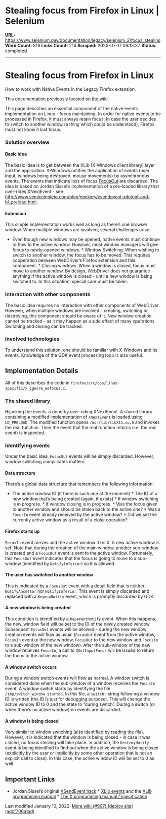 # Stealing focus from Firefox in Linux | Selenium

**URL:** https://www.selenium.dev/documentation/legacy/selenium_2/focus_stealing
**Word Count:** 816
**Links Count:** 214
**Scraped:** 2025-07-17 06:13:37
**Status:** completed

---

# Stealing focus from Firefox in Linux

How to work with Native Events in the Legacy Firefox extension.

This documentation previously located [on the wiki](https://github.com/SeleniumHQ/selenium/wiki/Focus-Stealing-On-Linux)

This page describes an essential component of the native events implementation on Linux - focus maintaining. In order for native events to be processed in Firefox, it must always retain focus. In case the user decides to switch to another window \(a thing which could be understood\), Firefox must not know it lost focus.

### Solution overview

#### Basic idea

The basic idea is to get between the XLib \(X-Windows client library\) layer and the application. X-Windows notifies the application of events \(user input, windows being destroyed, mouse movements\) by asynchronous events. The events that indicate loss of focus [FocusOut](http://tronche.com/gui/x/xlib/events/input-focus/) are discarded. The idea is based on Jordan Sissel’s implementation of a pre-loaded library that over-rides XNextEvent - see <http://www.semicomplete.com/blog/geekery/xsendevent-xdotool-and-ld_preload.html>.

#### Extension

This simple implementation works well as long as there’s one browser window. When multiple windows are involved, several challenges arise:

  * Even though new windows may be opened, native events must continue to flow to the active window. However, most window managers will give focus to newly-opened windows.   * Window Switching: When wishing to switch to another window, the focus has to be moved. This requires cooperation between WebDriver’s Firefox extension and this component.   * Closing windows: When a window is closed, focus must move to another window. By design, WebDriver does not guarantee anything if the active window is closed - until a new window is being switched to. In this situation, special care must be taken.

### Interaction with other components

The basic idea requires no interaction with other components of WebDriver. However, when multiple windows are involved - creating, switching or destroying, this component should be aware of it. New window creation cannot be tracked - as it may happen as a side effect of many operations. Switching and closing can be tracked.

### Involved technologies

To understand this solution, one should be familiar with X-Windows and its events. Knowledge of the GDK event processing loop is also useful.

## Implementation Details

All of this describes the code in `firefox/src/cpp/linux-specific/x_ignore_nofocus.c`.

### The shared library

Hijacking the events is done by over-riding XNextEvent. A shared library containing a modified implementation of `XNextEvent` is loaded using `LD_PRELOAD`. The modified function opens `/usr/lib/libX11.so.6` and invokes the real function. Then the event that the real function returns \(i.e. the real event\) is inspected.

### Identifying events

Under the basic idea, `FocusOut` events will be simply discarded. However, window switching complicates matters.

#### Data structure

There’s a global data structure that remembers the following information:

  * The active window ID \(if there is such one at the moment\)   * The ID of a new window that’s being created \(again, if exists\)   * If window switching is in progress.   * If window closing is in progress.   * Was the focus given to another window and should be stolen back to the active one?   * Was a `FocusIn` event already received by the active window?   * Did we set the currently active window as a result of a close operation?

#### Firefox starts up

`FocusIn` event arrives and the active window ID is 0. A new active window is set. Note that during the creation of the main window, another sub-window is created and a `FocusOut` event is sent to the active window. Fortunately, this `FocusOut` event indicates that the focus is going to move to a sub-window \(identified by `NotifyInferior`\) so it is allowed.

#### The user has switched to another window

This is indicated by a `FocusOut` event with a detail field that is neither `NotifyAncestor` nor `NotifyInferior`. This event is simply discarded and replaced with a `KeymapNotify` event, which is promptly discarded by GDK.

#### A new window is being created

This condition is identified by a `ReparentNotify` event. When this happens, the new\_window field will be set to the ID of the newly created window. Subsequent `FocusOut` events will be allowed - during the new window creation events will flow as usual \(`FocusOut` event from the active window, `FocusIn` event to the new window, `FocusOut` to the new window and `FocusIn` to a sub-window of the new window\). After the sub-window of the new window receives `FocusIn`, a call to `XSetInputFocus` will be issued to return the focus to the active window.

#### A window switch occurs

During a window switch events will flow as normal. A window switch is considered done when the sub-window of a window receives the `FocusIn` event. A window switch starts by identifying the file `/tmp/switch_window_started`. In this file, a `switch:` string following a window ID is written \(the ID is just for debugging purpose\). This will change the active window ID to 0 and the state to “during switch”. During a switch \(or when there’s no active window\) no events are discarded.

#### A window is being closed

Very similar to window switching \(also identified by reading the file\). However, it is indicated that the window is being closed - in case it was closed, no focus stealing will take place. In addition, the `DestroyNotify` event is being identified to find out when the active window is being closed \(explicitly by the user or implicitly by some other operation that is not an explicit call to close\). In this case, the active window ID will be set to 0 as well.

## Important Links

  * Jordan Sissel’s original [XSendEvent hack](http://www.semicomplete.com/blog/geekery/xsendevent-xdotool-and-ld_preload.html)   * [XLib events](http://tronche.com/gui/x/xlib/events/structures.html) and the [XLib programming manual](http://www.sbin.org/doc/Xlib/)   * [The X programming manual / specification](http://www.x.org/docs/X11/xlib.pdf)

Last modified January 10, 2022: [More wiki \(\#907\) \[deploy site\] \(adcf706a1ad\)](https://github.com/SeleniumHQ/seleniumhq.github.io/commit/adcf706a1ad907d028dc57d10201a265972432af)